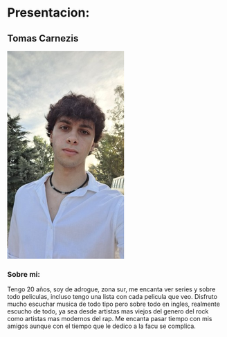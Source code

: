 # Presentacion:
## Tomas Carnezis
![Retrato de Tomas Carnezis](https://github.com/pdepjm/2025-tp0-presentacion-Tomeitor/blob/e69e5ef6bed98b497d5bada726c85f27fc7f3d86/RetratoTomasCarnezis.jpg)
### Sobre mi:
Tengo 20 años, soy de adrogue, zona sur, me encanta ver series y sobre todo peliculas, incluso tengo una lista con cada pelicula que veo. Disfruto mucho escuchar musica de todo tipo pero sobre todo en ingles,
realmente escucho de todo, ya sea desde artistas mas viejos del genero del rock como artistas mas modernos del rap. Me encanta pasar tiempo con mis amigos aunque con el tiempo que le dedico a la facu se complica.
